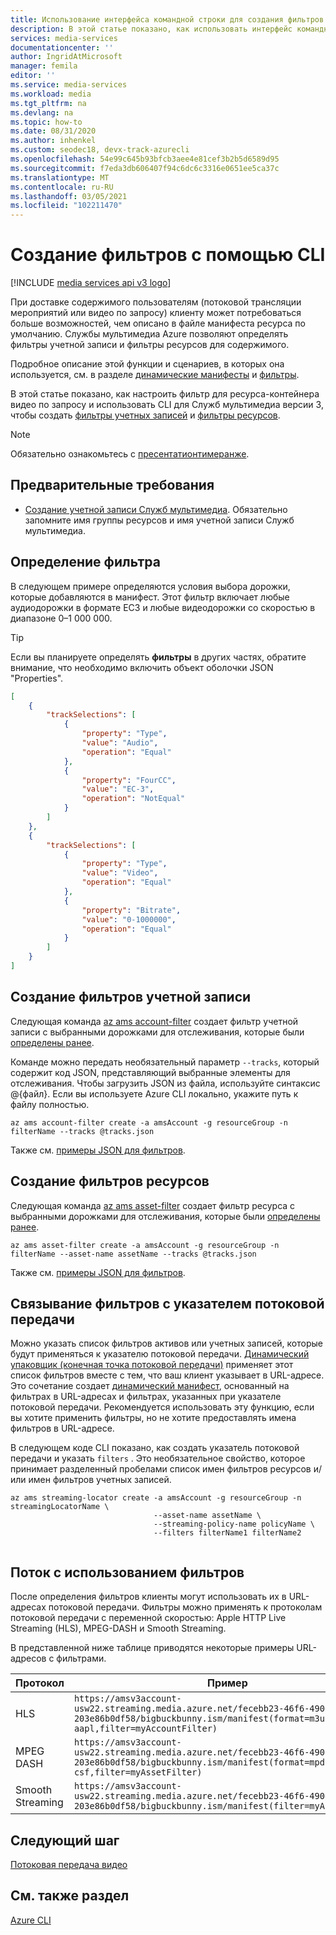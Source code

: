 ```yaml
---
title: Использование интерфейса командной строки для создания фильтров с помощью служб мультимедиа Azure
description: В этой статье показано, как использовать интерфейс командной строки для создания фильтров с помощью служб мультимедиа Azure v3.
services: media-services
documentationcenter: ''
author: IngridAtMicrosoft
manager: femila
editor: ''
ms.service: media-services
ms.workload: media
ms.tgt_pltfrm: na
ms.devlang: na
ms.topic: how-to
ms.date: 08/31/2020
ms.author: inhenkel
ms.custom: seodec18, devx-track-azurecli
ms.openlocfilehash: 54e99c645b93bfcb3aee4e81cef3b2b5d6589d95
ms.sourcegitcommit: f7eda3db606407f94c6dc6c3316e0651ee5ca37c
ms.translationtype: MT
ms.contentlocale: ru-RU
ms.lasthandoff: 03/05/2021
ms.locfileid: "102211470"
---
```

# <a name="creating-filters-with-cli"></a>Создание фильтров с помощью CLI

[!INCLUDE [media services api v3 logo](./includes/v3-hr.md)]

При доставке содержимого пользователям (потоковой трансляции мероприятий или видео по запросу) клиенту может потребоваться больше возможностей, чем описано в файле манифеста ресурса по умолчанию. Службы мультимедиа Azure позволяют определять фильтры учетной записи и фильтры ресурсов для содержимого.

Подробное описание этой функции и сценариев, в которых она используется, см. в разделе [динамические манифесты](filters-dynamic-manifest-overview.md) и [фильтры](filters-concept.md).

В этой статье показано, как настроить фильтр для ресурса-контейнера видео по запросу и использовать CLI для Служб мультимедиа версии 3, чтобы создать [фильтры учетных записей](/cli/azure/ams/account-filter) и [фильтры ресурсов](/cli/azure/ams/asset-filter).

> [!NOTE]
> Обязательно ознакомьтесь с [пресентатионтимеранже](filters-concept.md#presentationtimerange).

## <a name="prerequisites"></a>Предварительные требования

- [Создание учетной записи Служб мультимедиа](./create-account-howto.md). Обязательно запомните имя группы ресурсов и имя учетной записи Служб мультимедиа.

## <a name="define-a-filter"></a>Определение фильтра

В следующем примере определяются условия выбора дорожки, которые добавляются в манифест. Этот фильтр включает любые аудиодорожки в формате EC3 и любые видеодорожки со скоростью в диапазоне 0–1 000 000.

> [!TIP]
> Если вы планируете определять **фильтры** в других частях, обратите внимание, что необходимо включить объект оболочки JSON "Properties".  

```json
[
    {
        "trackSelections": [
            {
                "property": "Type",
                "value": "Audio",
                "operation": "Equal"
            },
            {
                "property": "FourCC",
                "value": "EC-3",
                "operation": "NotEqual"
            }
        ]
    },
    {
        "trackSelections": [
            {
                "property": "Type",
                "value": "Video",
                "operation": "Equal"
            },
            {
                "property": "Bitrate",
                "value": "0-1000000",
                "operation": "Equal"
            }
        ]
    }
]
```

## <a name="create-account-filters"></a>Создание фильтров учетной записи

Следующая команда [az ams account-filter](/cli/azure/ams/account-filter) создает фильтр учетной записи с выбранными дорожками для отслеживания, которые были [определены ранее](#define-a-filter).

Команде можно передать необязательный параметр `--tracks`, который содержит код JSON, представляющий выбранные элементы для отслеживания.  Чтобы загрузить JSON из файла, используйте синтаксис @{файл}. Если вы используете Azure CLI локально, укажите путь к файлу полностью.

```azurecli
az ams account-filter create -a amsAccount -g resourceGroup -n filterName --tracks @tracks.json
```

Также см. [примеры JSON для фильтров](/rest/api/media/accountfilters/createorupdate#create-an-account-filter).

## <a name="create-asset-filters"></a>Создание фильтров ресурсов

Следующая команда [az ams asset-filter](/cli/azure/ams/asset-filter) создает фильтр ресурса с выбранными дорожками для отслеживания, которые были [определены ранее](#define-a-filter). 

```azurecli
az ams asset-filter create -a amsAccount -g resourceGroup -n filterName --asset-name assetName --tracks @tracks.json
```

Также см. [примеры JSON для фильтров](/rest/api/media/assetfilters/createorupdate#create-an-asset-filter).

## <a name="associate-filters-with-streaming-locator"></a>Связывание фильтров с указателем потоковой передачи

Можно указать список фильтров активов или учетных записей, которые будут применяться к указателю потоковой передачи. [Динамический упаковщик (конечная точка потоковой передачи)](dynamic-packaging-overview.md) применяет этот список фильтров вместе с тем, что ваш клиент указывает в URL-адресе. Это сочетание создает [динамический манифест](filters-dynamic-manifest-overview.md), основанный на фильтрах в URL-адресах и фильтрах, указанных при указателе потоковой передачи. Рекомендуется использовать эту функцию, если вы хотите применить фильтры, но не хотите предоставлять имена фильтров в URL-адресе.

В следующем коде CLI показано, как создать указатель потоковой передачи и указать `filters` . Это необязательное свойство, которое принимает разделенный пробелами список имен фильтров ресурсов и/или имен фильтров учетных записей.

```azurecli
az ams streaming-locator create -a amsAccount -g resourceGroup -n streamingLocatorName \
                                --asset-name assetName \                               
                                --streaming-policy-name policyName \
                                --filters filterName1 filterName2
                                
```

## <a name="stream-using-filters"></a>Поток с использованием фильтров

После определения фильтров клиенты могут использовать их в URL-адресах потоковой передачи. Фильтры можно применять к протоколам потоковой передачи с переменной скоростью: Apple HTTP Live Streaming (HLS), MPEG-DASH и Smooth Streaming.

В представленной ниже таблице приводятся некоторые примеры URL-адресов с фильтрами.

|Протокол|Пример|
|---|---|
|HLS|`https://amsv3account-usw22.streaming.media.azure.net/fecebb23-46f6-490d-8b70-203e86b0df58/bigbuckbunny.ism/manifest(format=m3u8-aapl,filter=myAccountFilter)`|
|MPEG DASH|`https://amsv3account-usw22.streaming.media.azure.net/fecebb23-46f6-490d-8b70-203e86b0df58/bigbuckbunny.ism/manifest(format=mpd-time-csf,filter=myAssetFilter)`|
|Smooth Streaming|`https://amsv3account-usw22.streaming.media.azure.net/fecebb23-46f6-490d-8b70-203e86b0df58/bigbuckbunny.ism/manifest(filter=myAssetFilter)`|

## <a name="next-step"></a>Следующий шаг

[Потоковая передача видео](stream-files-tutorial-with-api.md)

## <a name="see-also"></a>См. также раздел

[Azure CLI](/cli/azure/ams)
